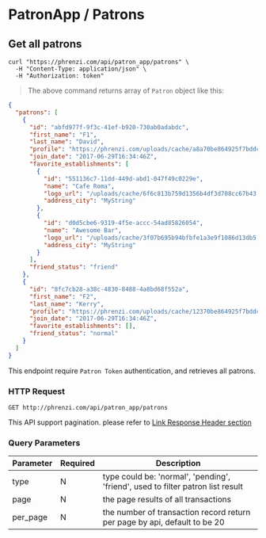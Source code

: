 # PatronApp / Patrons

## Get all patrons

```shell
curl "https://phrenzi.com/api/patron_app/patrons" \
  -H "Content-Type: application/json" \
  -H "Authorization: token"
```

> The above command returns array of `Patron` object like this:

```json
{
  "patrons": [
    {
      "id": "abfd977f-9f3c-41ef-b920-730ab0adabdc",
      "first_name": "F1",
      "last_name": "David",
      "profile": "https://phrenzi.com/uploads/cache/a8a70be864925f7bddc0bcf93fa89986.jpeg",
      "join_date": "2017-06-29T16:34:46Z",
      "favorite_establishments": [
        {
          "id": "551136c7-11dd-449d-abd1-047f49c0229e",
          "name": "Cafe Roma",
          "logo_url": "/uploads/cache/6f6c813b759d1356b4df3d708cc67b43.jpeg",
          "address_city": "MyString"
        },
        {
          "id": "d0d5cbe6-9319-4f5e-accc-54ad85826054",
          "name": "Awesome Bar",
          "logo_url": "/uploads/cache/3f07b695b94bfbfe1a3e9f1086d13db5.jpeg",
          "address_city": "MyString"
        }
      ],
      "friend_status": "friend"
    },
    {
      "id": "8fc7cb28-a38c-4830-8488-4a8bd68f552a",
      "first_name": "F2",
      "last_name": "Kerry",
      "profile": "https://phrenzi.com/uploads/cache/12370be864925f7bddc0bcf93fa89123.jpeg",
      "join_date": "2017-06-29T16:34:46Z",
      "favorite_establishments": [],
      "friend_status": "normal"
    }
  ]
}

```

This endpoint require `Patron Token` authentication, and retrieves all patrons.

### HTTP Request

`GET http://phrenzi.com/api/patron_app/patrons`

<aside class="info">This API support pagination. please refer to <a
href="#link-response-header">Link Response Header section</a></aside>

### Query Parameters

Parameter | Required | Description
--------- | ----------- | ----------
type | N | type could be: 'normal', 'pending', 'friend', used to filter patron list result
page | N | the page results of all transactions
per_page | N | the number of transaction record return per page by api, default to be 20
